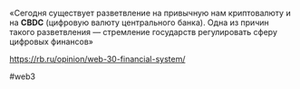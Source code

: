 
«Сегодня существует разветвление на привычную нам криптовалюту и на **CBDC** (цифровую валюту центрального банка). Одна из причин такого разветвления — стремление государств регулировать сферу цифровых финансов»

https://rb.ru/opinion/web-30-financial-system/

#web3 